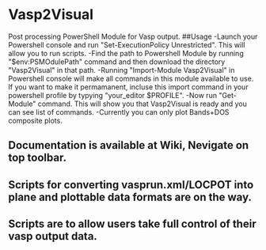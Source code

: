 # Vasp2Visual
Post processing PowerShell Module for Vasp output. 
##Usage
-Launch your Powershell console and run "Set-ExecutionPolicy Unrestricted". This will allow you to run scripts.
-Find the path to Powershell Module by running "$env:PSMOdulePath" command and then download the directory "Vasp2Visual" in that path.
-Running "Import-Module Vasp2Visual" in Powershell console will make all commands in this module available to use. If you want to make it permamanent, incluse this import command in your powershell profile by typying "your_editor $PROFILE".
-Now run "Get-Module" command. This will show you that Vasp2Visual is ready and you can see list of commands.
-Currently you can only plot Bands+DOS composite plots. 
## Documentation is available at Wiki, Nevigate on top toolbar.

## Scripts for converting vasprun.xml/LOCPOT into plane and plottable data formats are on the way.

## Scripts are to allow users take full control of their vasp output data.
